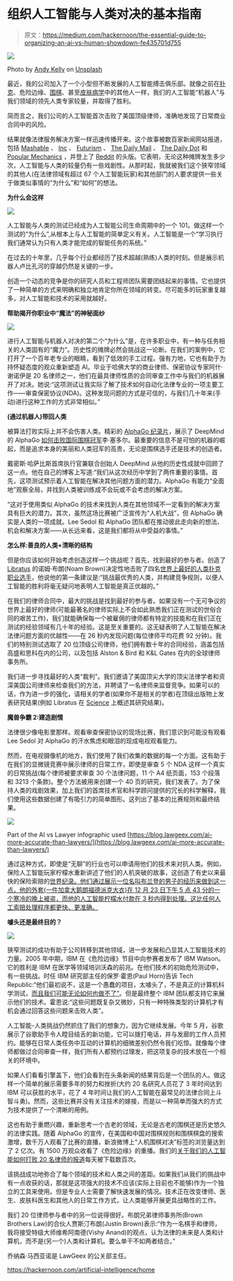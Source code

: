 # 组织人工智能与人类对决的基本指南

> 原文：<https://medium.com/hackernoon/the-essential-guide-to-organizing-an-ai-vs-human-showdown-fe435701d755>

![](img/62d5488792e602ea4b8c4217ba68f92a.png)

Photo by [Andy Kelly](https://unsplash.com/photos/0E_vhMVqL9g?utm_source=unsplash&utm_medium=referral&utm_content=creditCopyText) on [Unsplash](https://unsplash.com/search/photos/robot--human?utm_source=unsplash&utm_medium=referral&utm_content=creditCopyText)

最近，我的公司加入了一个小型但不断发展的人工智能搏击俱乐部。就像之前在[扑克](https://www.theguardian.com/technology/2017/jan/30/libratus-poker-artificial-intelligence-professional-human-players-competition)、危险边缘、[围棋](https://beta.techcrunch.com/2016/03/15/google-ai-beats-go-world-champion-again-to-complete-historic-4-1-series-victory/?_ga=2.244077382.2113748320.1528804224-1388862986.1521364692)、甚至[皮肤病学](https://spectrum.ieee.org/the-human-os/robotics/artificial-intelligence/ai-beats-dermatologists-in-diagnosing-nail-fungus)中的其他人一样，我们的人工智能“机器人”与我们领域的领先人类专家较量，并取得了胜利。

简而言之，我们公司的人工智能首次击败了美国顶级律师，准确地发现了日常商业合同中的风险。

结果就像法律服务解决方案一样迅速传播开来。这个故事被数百家新闻网站报道，包括 [Mashable](https://mashable.com/2018/02/26/ai-beats-humans-at-contracts/#fhH0PTPPhkqg) 、 [Inc](https://www.inc.com/kevin-j-ryan/lawgeex-artificial-intelligence-software-beats-lawyers.html) 、 [Futurism](https://futurism.com/ai-contracts-lawyers-lawgeex/) 、 [The Daily Mail](http://www.dailymail.co.uk/sciencetech/article-5435479/The-AI-outperforms-human-lawyers.html) 、 [The Daily Dot](https://www.dailydot.com/debug/ai-lawyer-competition/) 和 [Popular Mechanics](https://www.popularmechanics.com/technology/robots/a18839164/ai-beats-human-lawyers-at-lawyering/) ，并登上了 [Reddit](https://www.reddit.com/r/Futurology/comments/80b9qc/new_ai_more_effective_at_analyzing_legal/) 的头版。它表明，无论这种摊牌发生多少次，人工智能与人类的较量仍有一些戏剧性。从那时起，我就被我们这个狭窄领域的其他人(在法律领域有超过 67 个人工智能玩家)和其他部门的人要求提供一些关于做类似事情的“为什么”和“如何”的想法。

**为什么会这样**

![](img/8663ffd4e6448c02f1721af82ee86a2c.png)

人工智能与人类的测试已经成为人工智能公司生命周期中的一个 101。做这样一个测试的“为什么”,从根本上与人工智能的简单定义有关。人工智能是一个“学习执行我们通常认为只有人类才能完成的智能任务的系统。”

在过去的十年里，几乎每个行业都经历了技术超越(熟练)人类的时刻。但是展示机器人卢比孔河的穿越仍然是关键的一步。

创造一个动态的竞争是你的研究人员和工程师团队需要团结起来的事情。它也提供了一种简单的方式来明确和独立地肯定你所在领域的转变。尽可能多的玩家重复越多，对人工智能和技术的采用就越好。

**帮助揭开你职业中“魔法”的神秘面纱**

![](img/b27f7afd2d422de30b671236bffb9c40.png)

进行人工智能与机器人对决的第二个“为什么”是，在许多职业中，有一种与任务相关的人类固有的“魔力”。历史性的摊牌必然会挑战这一论断。在我们的案例中，它打开了一个百年老专业的眼睛，看到了低效的手工过程。强有力地，它也有助于为持怀疑态度的观众重新塑造 AI。毕业于哈佛大学的商业律师、保密协议专家阿什·谢诺伊是 20 名律师之一，他们在最具律师性质的合同审查工作中与我们的机器展开了对决。她说:“这项测试让我实际了解了技术如何自动化法律专业的一项主要工作——审查保密协议(NDA)。这种发现问题的方式是可信的，与我们几十年来(手动)进行这种工作的方式非常相似。”

**(通过机器人)带回人类**

被算法打败实际上并不会伤害人类。精彩的 [AlphaGo 纪录片](https://www.alphagomovie.com/)，展示了 DeepMind 的 AlphaGo [如何击败国际围棋冠军](https://venturebeat.com/2017/05/25/ai-weekly-alphagos-triumph-shows-the-future-of-machine-learning-isnt-so-black-and-white/)李·塞多尔。最重要的信息不是可怕的机器的崛起，而是追求本身的美丽和人类冠军的高贵，无论是围棋选手还是技术的创造者。

戴密斯·哈萨比斯首席执行官兼联合创始人 DeepMind 从他的历史性成就中回顾了这一点。他在自己的博客上写道:“我们从这次经历中学到了两件重要的事情。首先，这项测试预示着人工智能在解决其他问题方面的潜力。AlphaGo 有能力“全面地”观察全局，并找到人类被训练成不会玩或不会考虑的解决方案。

“这对于使用类似 AlphaGo 的技术来找到人类在其他领域不一定看到的解决方案具有巨大的潜力。其次，虽然这场比赛被广泛宣传为“人机大战”，但 AlphaGo 确实是人类的一项成就。Lee Sedol 和 AlphaGo 团队都在推动彼此走向新的想法、机会和解决方案——从长远来看，这是我们都将从中受益的事情。”

**怎么样:善良的人类+清晰的结构**

但是你应该如何开始考虑创造这样一个挑战呢？首先，找到最好的参与者。创造了 [Libratus](https://en.wikipedia.org/wiki/Libratus) 的诺姆·布朗(Noam Brown)决定性地击败了四名[世界上最好的人类扑克职业选手](https://www.washingtonpost.com/national/health-science/how-computers-were-finally-able-to-best-poker-pros/2017/02/03/3d1fd8c8-e7fa-11e6-b82f-687d6e6a3e7c_story.html)，他说他的第一条建议是:“挑战最优秀的人类，并构建竞争规则，以便人工智能的胜利将毫无疑问地表明人工智能是真正优越的。”

在我们的律师合同中，最大的挑战是找到最好的参与者。如果没有一个无可争议的世界上最好的律师(可能最著名的律师实际上不会如此熟悉我们正在测试的世俗合同的艰苦工作)，我们就能确保每一个被雇佣的律师都有特定的技能和在我们正在测试的经验领域有几十年的经验。这是至关重要的。这无疑表明了人工智能在解决法律问题方面的优越性——在 26 秒内发现问题(每位律师平均花费 92 分钟)。我们的特别测试选取了 20 位顶级公司律师，他们拥有数十年的合同经验，涵盖包括高盛和思科在内的公司，以及包括 Alston & Bird 和 K&L Gates 在内的全球律师事务所。

我们进一步寻找最好的人类“裁判”。我们邀请了美国顶尖大学的顶尖法律学者和资深美国公司律师来检查我们的方法，并聘请了一名律师来监督竞争。如果可以的话，作为进一步的强化，请相关的学者(如果你不是相关的学者)在顶级出版物上发表研究结果(例如 Libratus 在 [Science](https://www.cs.cmu.edu/~noamb/papers/17-Science-Superhuman.pdf) 上概述其研究结果)。

**魔兽争霸 2:建造剧情**

法律很少像电影里那样。观看审查保密协议的现场比赛，我们意识到可能没有观看 Lee Sedol 对 AlphaGo 的汗水焦虑和眼泪的现成电视观看能力。

然而，在电视摄像机的地方，我们使用了我们收集的数据的每一个方面。这有助于在我们的显微镜竞赛中展示律师的日常工作，即使是审查 5 个 NDA 这样一个真实的日常挑战(每个律师被要求审查 30 个法律问题，11 个 A4 纸页面，153 个段落和 3213 个条款)。整个方法被用来创建一个 40 页的研究，我们发表了。为了保持人类的戏剧效果，加上我们的首席技术官和科学顾问提供的冗长的科学解释，我们使用这些数据创建了有吸引力的简单图形。这列出了基本的比赛规则和最终结果。

![](img/0d44ed8c9802ae9b2a163b67abcf247d.png)

Part of the AI vs Lawyer infographic used [https://blog.lawgeex.com/ai-more-accurate-than-lawyers/](https://blog.lawgeex.com/ai-more-accurate-than-lawyers/)

通过这种方式，即使是“无聊”的行业也可以申请用他们的技术来对抗人类。例如，保险人工智能玩家柠檬水重新讲述了他们的人机突破的故事，这创造了有史以来最快的保险索赔的[世界纪录。他们通过展示一位名叫布兰登的男子的经历来做到这一点，他的外套(一件加拿大鹅朗福德派克大衣)在 12 月 23 日下午 5 点 43 分的一个寒冷的晚上被盗，而他的人工智能柠檬水付款在 3 秒内得到处理。这比任何人工索赔处理程序都更快、更准确。](https://www.lemonade.com/blog/lemonade-sets-new-world-record/)

**噱头还是最终目的？**

![](img/8a144fb404b012e752c4509adbe94225.png)

狭窄测试的成功有助于公司转移到其他领域，进一步发展和凸显其人工智能技术的力量。2005 年中期，IBM 在《危险边缘》节目中向参赛者发布了 IBM Watson。它的胜利是 IBM 在医学等领域培训沃森的前兆。在他们技术的初始危险测试中，有一些挑战。时任 IBM 研究部主任的保罗·霍恩(Paul Horn)告诉 Tech Republic:“他们最初说不，这是一个愚蠢的项目，太噱头了，不是真正的计算机科学测试，[而且我们可能无论如何也做不了”](https://www.techrepublic.com/article/ibm-watson-the-inside-story-of-how-the-jeopardy-winning-supercomputer-was-born-and-what-it-wants-to-do-next/)。但是最终整个 IBM 团队都支持它来展示他们的技术。霍恩说:“这些问题既复杂又微妙，只有一种特殊类型的计算机才有机会通过回答这些问题来击败人类”。

人工智能-人类挑战仍然抓住了我们的想象力，因为它继续发展。今年 5 月，谷歌展示了谷歌助手令人瞠目结舌的新功能，它可以拨打电话，并与发廊的工作人员预约。能够在日常人类任务中互动的计算机的细微差别仍然令我们吃惊。就像每个律师都做过合同审查一样，我们所有人都预约过理发，把这项复杂的技术放在一个相关的环境中。

如果人们看看引擎盖下，他们会看到在头条新闻的结果背后是一个团队的人。做这样一个简单的展示需要多年的努力和挫折(大约 20 名研究人员花了 3 年时间达到 IBM 可以获胜的水平，花了 4 年时间让我们的人工智能在最常见的法律合同上斗智斗勇)。然而，这些比赛并没有关注技术的嫁接，而是以一种简单而强大的方式为技术提供了一个清晰的用例。

这也有助于重燃兴趣，重新思考一个古老的领域，无论是古老的围棋还是历史悠久的法律实践。随着 AlphaGo 的宣传，在美国和中国对围棋规则和围棋棋盘的搜索激增，数千万人观看了比赛的直播，新浪微博上“人机围棋对决”标签的浏览量达到了 2 亿次。有 1500 万观众收看了《危险边缘》的重播。我们的[关于我们的人工智能如何打败 20 名律师的报道](https://www.lawgeex.com/AIvsLawyer/)每天被下载数百次。

该挑战成功地弥合了每个领域的技术和人类之间的差距。如果我们从我们的挑战中有一点收获的话，那就是这项强大的技术不应该(实际上目前也不能够)作为一个独立的工具来使用。但是专业人士需要了解快速发展的情况。技术正在改变律师、医生、皮肤科医生和其他人的日常工作方式，让人类能够开展更具战略性的工作。

我们 20 位律师参与者中的另一位说得很好。布朗兄弟律师事务所(Brown Brothers Law)的合伙人贾斯汀布朗(Justin Brown)表示:“作为一名棋手和律师，我将接受特级大师维希阿南德(Vishy Anand)的观点，认为法律的未来是人类和计算机，而不是(另一个)人类和计算机。要么单干不如两者结合。”

乔纳森·马西亚诺是 LawGeex 的公关部主任。

https://hackernoon.com/artificial-intelligence/home